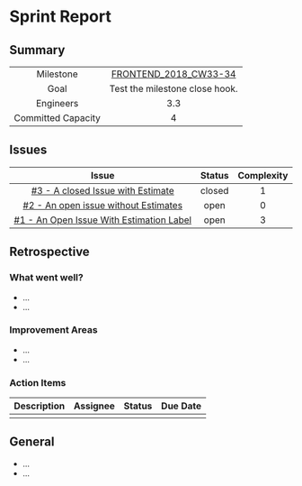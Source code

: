 
# Sprint Report

## Summary

|||
|:-:|:-:|
|Milestone| [FRONTEND_2018_CW33-34](https://github.com/jwalendowsky/algorithms/milestone/1)|
|Goal| Test the milestone close hook.|
|Engineers| 3.3|
|Committed Capacity|4|

## Issues

|Issue|Status|Complexity|
|:-:|:-:|:-:|
|[#3 - A closed Issue with Estimate](https://api.github.com/repos/jwalendowsky/algorithms/issues/3)|closed|1|
|[#2 - An open issue without Estimates](https://api.github.com/repos/jwalendowsky/algorithms/issues/2)|open|0|
|[#1 - An Open Issue With Estimation Label](https://api.github.com/repos/jwalendowsky/algorithms/issues/1)|open|3|

## Retrospective

### What went well?
- ...
- ...

### Improvement Areas
- ...
- ...

### Action Items
|Description|Assignee|Status|Due Date|
|:-:|:-:|:-:|:-:|
|||||

## General
- ...
- ...

